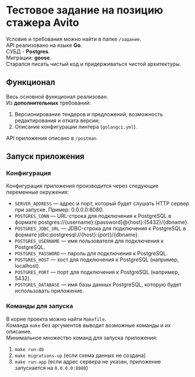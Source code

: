 # Тестовое задание на позицию стажера Avito

Условие и требования можно найти в папке `/задание`.  
API реализовано на языке **Go**.  
СУБД - **Postgres**.  
Миграции: **goose**.  
Старался писать чистый код и придерживаться чистой архитектуры.

## Функционал

Весь основной функционал реализован.  
Из **дополнительных** требований:  
1. Версионирование тендеров и предложений, возможность редактирования и отката версии;
2. Описание конфигурации линтера (`golangci.yml`).

API приложения описано в `/postman`.

## Запуск приложения

### Конфигурация

Конфигурация приложения производится через следующие переменные окружения:
- `SERVER_ADDRESS` — адрес и порт, который будет слушать HTTP сервер при запуске. Пример: 0.0.0.0:8080.
- `POSTGRES_CONN` — URL-строка для подключения к PostgreSQL в формате postgres://{username}:{password}@{host}:{5432}/{dbname}.
- `POSTGRES_JDBC_URL` — JDBC-строка для подключения к PostgreSQL в формате jdbc:postgresql://{host}:{port}/{dbname}.
- `POSTGRES_USERNAME` — имя пользователя для подключения к PostgreSQL.
- `POSTGRES_PASSWORD` — пароль для подключения к PostgreSQL.
- `POSTGRES_HOST` — хост для подключения к PostgreSQL (например, localhost).
- `POSTGRES_PORT` — порт для подключения к PostgreSQL (например, 5432).
- `POSTGRES_DATABASE` — имя базы данных PostgreSQL, которую будет использовать приложение.

### Команды для запуска

В корне проекта можно найти `Makefile`.  
Команда `make` без аргументов выводит возможные команды и их описание.  
Минимальное множество команд для запуска приложения:
1. `make run-db`
2. `make migrations-up` (если схема данных не создана)
3. `make run-app` (если адрес сервера не указан, приложение запускается на `0.0.0.0:8080`)
